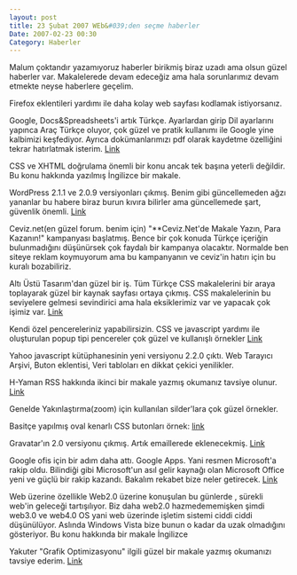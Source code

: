 ```yaml
---
layout: post
title: 23 Şubat 2007 WEb&#039;den seçme haberler
Date: 2007-02-23 00:30
Category: Haberler
---
```


Malum çoktandır yazamıyoruz haberler birikmiş biraz uzadı ama olsun
güzel haberler var. Makalelerede devam edeceğiz ama hala sorunlarımız
devam etmekte neyse haberlere geçelim.

Firefox eklentileri yardımı ile daha kolay web sayfası kodlamak
istiyorsanız.

Google, Docs&Spreadsheets'i artık Türkçe. Ayarlardan girip Dil
ayarlarını yapınca Araç Türkçe oluyor, çok güzel ve pratik kullanımı ile
Google yine kalbimizi keşfediyor. Ayrıca dokümanlarımızı pdf olarak
kaydetme özelliğini tekrar hatırlatmak isterim. [Link][1]

CSS ve XHTML doğrulama önemli bir konu ancak tek başına yeterli
değildir. Bu konu hakkında yazılmış İngilizce bir makale.

WordPress 2.1.1 ve 2.0.9 versiyonları çıkmış. Benim gibi güncellemeden
ağzı yananlar bu habere biraz burun kıvıra bilirler ama güncellemede
şart, güvenlik önemli. [Link][3]

Ceviz.net(en güzel forum. benim için) "**Ceviz.Net'de Makale Yazın, Para
Kazanın!" kampanyası başlatmış. Bence
bir çok konuda Türkçe içeriğin bulunmadığını düşünürsek çok faydalı bir
kampanya olacaktır. Normalde ben siteye reklam koymuyorum ama bu
kampanyanın ve ceviz'in hatırı için bu kuralı bozabiliriz.

Altı Üstü Tasarım'dan güzel bir iş. Tüm Türkçe CSS makalelerini bir
araya toplayarak güzel bir kaynak sayfası ortaya çıkmış. CSS
makalelerinin bu seviyelere gelmesi sevindirici ama hala eksiklerimiz
var ve yapacak çok işimiz var. [Link][5]

Kendi özel pencereleriniz yapabilirsizin. CSS ve javascript yardımı ile
oluşturulan popup tipi pencereler çok güzel ve kullanışlı örnekler
[Link][6]

Yahoo javascript kütüphanesinin yeni versiyonu 2.2.0 çıktı. Web Tarayıcı
Arşivi, Buton eklentisi, Veri tabloları en dikkat çekici yenilikler.

H-Yaman RSS hakkında ikinci bir makale yazmış okumanız tavsiye olunur.
[Link][8]

Genelde Yakınlaştırma(zoom) için kullanılan silder'lara çok güzel
örnekler. 

Basitçe yapılmış oval kenarlı CSS butonları örnek: [link][]

Gravatar'ın 2.0 versiyonu çıkmış. Artık emaillerede eklenecekmiş.
[Link][10]

Google ofis için bir adım daha attı. Google Apps. Yani resmen
Microsoft'a rakip oldu. Bilindiği gibi Microsoft'un asıl gelir kaynağı
olan Microsoft Office yeni ve güçlü bir rakip kazandı. Bakalım rekabet
bize neler getirecek. [Link][11]

Web üzerine özellikle Web2.0 üzerine konuşulan bu günlerde , sürekli
web'in geleceği tartışılıyor. Biz daha web2.0 hazmedememişken şimdi
web3.0 ve web4.0 OS yani web üzerinde işletim sistemi ciddi ciddi
düşünülüyor. Aslında Windows Vista bize bunun o kadar da uzak olmadığını
gösteriyor. Bu konu hakkında bir makale İngilizce

Yakuter "Grafik Optimizasyonu" ilgili güzel bir makale yazmış okumanızı
tavsiye ederim. [Link][13]

  [Link]: http://www.tyssendesign.com.au/articles/browsers/developing-using-firefox/
    "Link"
  [1]: http://docs.google.com/ "Link"
  [3]: http://wordpress.org/development/2007/02/new-releases/ "Link"
  [5]: http://www.altiustutasarim.com/notdefteri/arsiv/2007/02/turkce_css_kaynaklari_ve_yazil.php
    "Link"
  [6]: http://www.dynamicdrive.com/dynamicindex8/dhtmlwindow/ "Link"
  [8]: http://www.h-yaman.com/rss-nedir-2 "Link"
  [10]: http://blog.gravatar.com/ "Link"
  [11]: https://www.google.com/a/ "Link"
  [13]: http://www.yakuter.com/grafik-optimizasyonu "Link"
